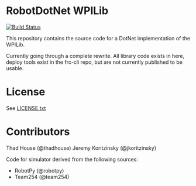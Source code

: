 # RobotDotNet WPILib
[![Build Status](https://dev.azure.com/robotdotnet/WPILib/_apis/build/status/robotdotnet.WPILib?branchName=master)](https://dev.azure.com/robotdotnet/WPILib/_build/latest?definitionId=4&branchName=master)

This repository contains the source code for a DotNet implementation of the WPILib. 

Currently going through a complete rewrite. All library code exists in here, deploy tools exist in the frc-cli repo, but are not currently published to be usable.

License
=======
See [LICENSE.txt](LICENSE.txt)

Contributors
============

Thad House (@thadhouse)
Jeremy Koritzinsky (@jkoritzinsky)

Code for simulator derived from the following sources:
* RobotPy (@robotpy)
* Team254 (@team254)
